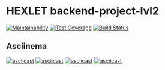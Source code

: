 # HEXLET backend-project-lvl2
[![Maintainability](https://api.codeclimate.com/v1/badges/4b102018e80368ee72c1/maintainability)](https://codeclimate.com/github/allkas/backend-project-lvl2/maintainability)
[![Test Coverage](https://api.codeclimate.com/v1/badges/4b102018e80368ee72c1/test_coverage)](https://codeclimate.com/github/allkas/backend-project-lvl2/test_coverage)
[![Build Status](https://travis-ci.com/allkas/backend-project-lvl2.svg?branch=master)](https://travis-ci.com/allkas/backend-project-lvl2)
## Asciinema
[![asciicast](https://asciinema.org/a/XSXmxr3RYxIkIatEz6f2QVsQw.svg)](https://asciinema.org/a/XSXmxr3RYxIkIatEz6f2QVsQw)
[![asciicast](https://asciinema.org/a/9SAYoDRo29BbpZYJIHjC0PhNJ.svg)](https://asciinema.org/a/9SAYoDRo29BbpZYJIHjC0PhNJ)
[![asciicast](https://asciinema.org/a/2YmHLvRm0bf9HuvMpLgaTbsCb.svg)](https://asciinema.org/a/2YmHLvRm0bf9HuvMpLgaTbsCb)
[![asciicast](https://asciinema.org/a/jhRCuLpStug22hWpDyovyuHEv.svg)](https://asciinema.org/a/jhRCuLpStug22hWpDyovyuHEv)
